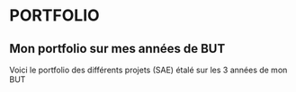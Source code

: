 # PORTFOLIO
## Mon portfolio sur mes années de BUT
Voici le portfolio des différents projets (SAE) étalé sur les 3 années de mon BUT

